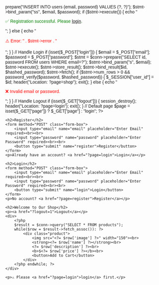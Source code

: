 <?php
session_start();

// Database connection
$host = "localhost";
$user = "root";
$pass = "";
$db = "shopdb";
$conn = new mysqli($host, $user, $pass, $db);

// Handle Registration
if (isset($_POST["register"])) {
    $email = $_POST["email"];
    $password = password_hash($_POST["password"], PASSWORD_BCRYPT);

    $stmt = $conn->prepare("INSERT INTO users (email, password) VALUES (?, ?)");
    $stmt->bind_param("ss", $email, $password);
    if ($stmt->execute()) {
        echo "<p style='color:green'>✅ Registration successful. Please <a href='?page=login'>login</a>.</p>";
    } else {
        echo "<p style='color:red'>⚠️ Error: " . $stmt->error . "</p>";
    }
}

// Handle Login
if (isset($_POST["login"])) {
    $email = $_POST["email"];
    $password = $_POST["password"];

    $stmt = $conn->prepare("SELECT id, password FROM users WHERE email=?");
    $stmt->bind_param("s", $email);
    $stmt->execute();
    $stmt->store_result();
    $stmt->bind_result($id, $hashed_password);
    $stmt->fetch();

    if ($stmt->num_rows > 0 && password_verify($password, $hashed_password)) {
        $_SESSION["user_id"] = $id;
        header("Location: ?page=shop");
        exit();
    } else {
        echo "<p style='color:red'>❌ Invalid email or password.</p>";
    }
}

// Handle Logout
if (isset($_GET["logout"])) {
    session_destroy();
    header("Location: ?page=login");
    exit();
}

// Default page
$page = isset($_GET["page"]) ? $_GET["page"] : "login";
?>

<!DOCTYPE html>
<html>
<head>
    <title>Phone & Laptop Shop</title>
    <style>
        body { font-family: Arial, sans-serif; margin: 20px; }
        .form-box { border: 1px solid #ddd; padding: 15px; width: 300px; margin-bottom: 20px; }
        .product { border: 1px solid #ccc; padding: 10px; width: 200px; margin: 10px; display:inline-block; }
    </style>
</head>
<body>

<?php if ($page == "register"): ?>
    <h2>Register</h2>
    <form method="POST" class="form-box">
        <input type="email" name="email" placeholder="Enter Email" required><br><br>
        <input type="password" name="password" placeholder="Enter Password" required><br><br>
        <button type="submit" name="register">Register</button>
    </form>
    <p>Already have an account? <a href="?page=login">Login</a></p>

<?php elseif ($page == "login"): ?>
    <h2>Login</h2>
    <form method="POST" class="form-box">
        <input type="email" name="email" placeholder="Enter Email" required><br><br>
        <input type="password" name="password" placeholder="Enter Password" required><br><br>
        <button type="submit" name="login">Login</button>
    </form>
    <p>No account? <a href="?page=register">Register</a></p>

<?php elseif ($page == "shop" && isset($_SESSION["user_id"])): ?>
    <h2>Welcome to Our Shop</h2>
    <p><a href="?logout=1">Logout</a></p>
    <div>
        <?php
        $result = $conn->query("SELECT * FROM products");
        while($row = $result->fetch_assoc()): ?>
            <div class="product">
                <img src="<?= $row['image'] ?>" width="150"><br>
                <strong><?= $row['name'] ?></strong><br>
                <?= $row['description'] ?><br>
                <b>$<?= $row['price'] ?></b><br>
                <button>Add to Cart</button>
            </div>
        <?php endwhile; ?>
    </div>
<?php else: ?>
    <p>⚠️ Please <a href="?page=login">login</a> first.</p>
<?php endif; ?>

</body>
</html>
